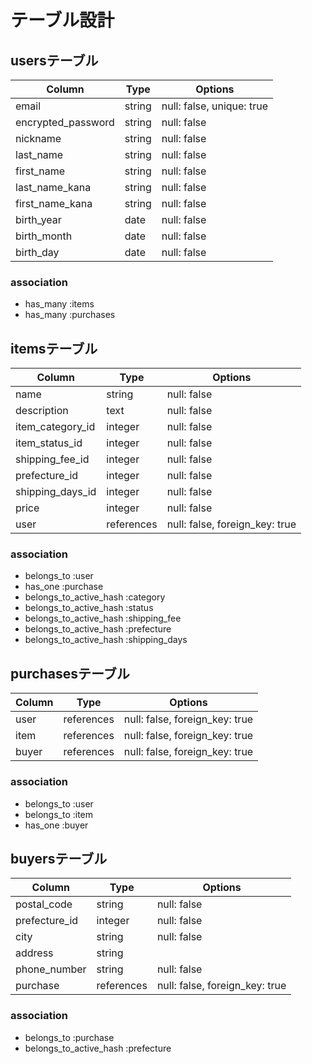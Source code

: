 # テーブル設計

## usersテーブル 
| Column             | Type    | Options                   |
| ------------------ | ------- | ------------------------- |
| email              | string  | null: false, unique: true |
| encrypted_password | string  | null: false               |
| nickname           | string  | null: false               |
| last_name          | string  | null: false               |
| first_name         | string  | null: false               |
| last_name_kana     | string  | null: false               |
| first_name_kana    | string  | null: false               |
| birth_year         | date    | null: false               |
| birth_month        | date    | null: false               |
| birth_day          | date    | null: false               |

### association
- has_many :items
- has_many :purchases



## itemsテーブル
| Column           |Type        | Options                        |
| -----------------|------------| ------------------------------ |
| name             | string     | null: false                    |
| description      | text       | null: false                    |
| item_category_id | integer    | null: false                    |
| item_status_id   | integer    | null: false                    |
| shipping_fee_id  | integer    | null: false                    |
| prefecture_id    | integer    | null: false                    |
| shipping_days_id | integer    | null: false                    |
| price            | integer    | null: false                    |
| user             | references | null: false, foreign_key: true |

### association
- belongs_to             :user
- has_one                :purchase
- belongs_to_active_hash :category
- belongs_to_active_hash :status
- belongs_to_active_hash :shipping_fee
- belongs_to_active_hash :prefecture
- belongs_to_active_hash :shipping_days



## purchasesテーブル
| Column         |Type        |Options                         |
| ---------------|------------|--------------------------------|
| user           | references | null: false, foreign_key: true |
| item           | references | null: false, foreign_key: true |
| buyer          | references | null: false, foreign_key: true |

### association
- belongs_to :user
- belongs_to :item
- has_one    :buyer



## buyersテーブル
| Column         |Type        |Options                         |
| ---------------|------------|--------------------------------|
| postal_code    | string     | null: false                    |
| prefecture_id  | integer    | null: false                    |
| city           | string     | null: false                    |
| address        | string     |                                |
| phone_number   | string     | null: false                    |
| purchase       | references | null: false, foreign_key: true |

### association
- belongs_to             :purchase
- belongs_to_active_hash :prefecture